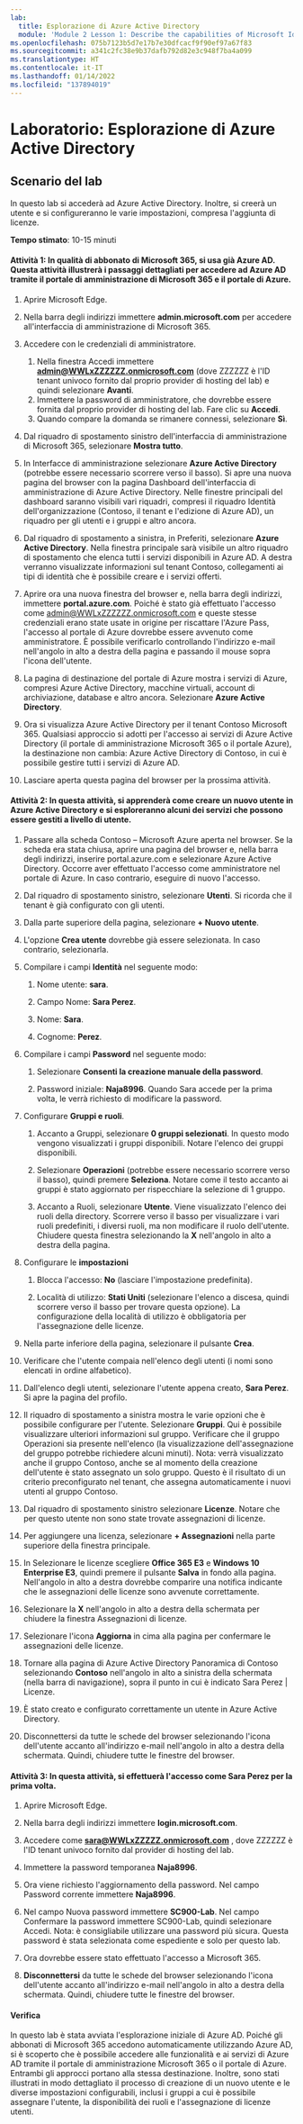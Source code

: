 ```yaml
---
lab:
  title: Esplorazione di Azure Active Directory
  module: 'Module 2 Lesson 1: Describe the capabilities of Microsoft Identity and access management solutions: Explore the services and identity types of Azure AD'
ms.openlocfilehash: 075b7123b5d7e17b7e30dfcacf9f90ef97a67f83
ms.sourcegitcommit: a341c2fc38e9b37dafb792d82e3c948f7ba4a099
ms.translationtype: HT
ms.contentlocale: it-IT
ms.lasthandoff: 01/14/2022
ms.locfileid: "137894019"
---
```

# <a name="lab-explore-azure-active-directory"></a>Laboratorio: Esplorazione di Azure Active Directory

## <a name="lab-scenario"></a>Scenario del lab

In questo lab si accederà ad Azure Active Directory.  Inoltre, si creerà un utente e si configureranno le varie impostazioni, compresa l'aggiunta di licenze.  



**Tempo stimato**: 10-15 minuti

#### <a name="task-1--as-a-subscriber-to-microsoft-365-you-are-already-using-azure-ad--in-this-task-you-will-walk-through-accessing-azure-ad-through-the-microsoft-365-admin-portal-and-through-the-azure-portal"></a>Attività 1:  In qualità di abbonato di Microsoft 365, si usa già Azure AD.  Questa attività illustrerà i passaggi dettagliati per accedere ad Azure AD tramite il portale di amministrazione di Microsoft 365 e il portale di Azure.

1. Aprire Microsoft Edge.

2. Nella barra degli indirizzi immettere **admin.microsoft.com** per accedere all'interfaccia di amministrazione di Microsoft 365.

3. Accedere con le credenziali di amministratore. 
    1. Nella finestra Accedi immettere **admin@WWLxZZZZZZ.onmicrosoft.com** (dove ZZZZZZ è l'ID tenant univoco fornito dal proprio provider di hosting del lab) e quindi selezionare **Avanti**.
    1. Immettere la password di amministratore, che dovrebbe essere fornita dal proprio provider di hosting del lab. Fare clic su **Accedi**.
    1. Quando compare la domanda se rimanere connessi, selezionare **Sì**.

4. Dal riquadro di spostamento sinistro dell'interfaccia di amministrazione di Microsoft 365, selezionare **Mostra tutto**.

5. In Interfacce di amministrazione selezionare **Azure Active Directory** (potrebbe essere necessario scorrere verso il basso).  Si apre una nuova pagina del browser con la pagina Dashboard dell'interfaccia di amministrazione di Azure Active Directory. Nelle finestre principali del dashboard saranno visibili vari riquadri, compresi il riquadro Identità dell'organizzazione (Contoso, il tenant e l'edizione di Azure AD), un riquadro per gli utenti e i gruppi e altro ancora.

6. Dal riquadro di spostamento a sinistra, in Preferiti, selezionare **Azure Active Directory**.  Nella finestra principale sarà visibile un altro riquadro di spostamento che elenca tutti i servizi disponibili in Azure AD. A destra verranno visualizzate informazioni sul tenant Contoso, collegamenti ai tipi di identità che è possibile creare e i servizi offerti.  

7. Aprire ora una nuova finestra del browser e, nella barra degli indirizzi, immettere **portal.azure.com**.  Poiché è stato già effettuato l'accesso come admin@WWLxZZZZZZ.onmicrosoft.com e queste stesse credenziali erano state usate in origine per riscattare l'Azure Pass, l'accesso al portale di Azure dovrebbe essere avvenuto come amministratore.  È possibile verificarlo controllando l'indirizzo e-mail nell'angolo in alto a destra della pagina e passando il mouse sopra l'icona dell'utente.

8. La pagina di destinazione del portale di Azure mostra i servizi di Azure, compresi Azure Active Directory, macchine virtuali, account di archiviazione, database e altro ancora.  Selezionare **Azure Active Directory**.  

9. Ora si visualizza Azure Active Directory per il tenant Contoso Microsoft 365.    Qualsiasi approccio si adotti per l'accesso ai servizi di Azure Active Directory (il portale di amministrazione Microsoft 365 o il portale Azure), la destinazione non cambia: Azure Active Directory di Contoso, in cui è possibile gestire tutti i servizi di Azure AD.

10. Lasciare aperta questa pagina del browser per la prossima attività.


#### <a name="task-2--in-this-task-youll-learn-how-to-create-a-new-user-in-azure-active-directory-and-explore-some-of-services-that-can-be-managed-at-the-user-level"></a>Attività 2:  In questa attività, si apprenderà come creare un nuovo utente in Azure Active Directory e si esploreranno alcuni dei servizi che possono essere gestiti a livello di utente.

1. Passare alla scheda Contoso – Microsoft Azure aperta nel browser. Se la scheda era stata chiusa, aprire una pagina del browser e, nella barra degli indirizzi, inserire portal.azure.com e selezionare Azure Active Directory.  Occorre aver effettuato l'accesso come amministratore nel portale di Azure. In caso contrario, eseguire di nuovo l'accesso.

2. Dal riquadro di spostamento sinistro, selezionare **Utenti**.  Si ricorda che il tenant è già configurato con gli utenti.

3. Dalla parte superiore della pagina, selezionare **+ Nuovo utente**.

4. L'opzione **Crea utente** dovrebbe già essere selezionata. In caso contrario, selezionarla.

5. Compilare i campi **Identità** nel seguente modo:

    1. Nome utente: **sara**.

    2. Campo Nome: **Sara Perez**.

    3. Nome: **Sara**.

    4. Cognome: **Perez**.

6. Compilare i campi **Password** nel seguente modo:

    1. Selezionare **Consenti la creazione manuale della password**.

    1. Password iniziale: **Naja8996**. Quando Sara accede per la prima volta, le verrà richiesto di modificare la password.

7. Configurare **Gruppi e ruoli**.

    1. Accanto a Gruppi, selezionare **0 gruppi selezionati**.  In questo modo vengono visualizzati i gruppi disponibili.  Notare l'elenco dei gruppi disponibili.

    2. Selezionare **Operazioni** (potrebbe essere necessario scorrere verso il basso), quindi premere **Seleziona**. Notare come il testo accanto ai gruppi è stato aggiornato per rispecchiare la selezione di 1 gruppo.  

    3. Accanto a Ruoli, selezionare **Utente**. Viene visualizzato l'elenco dei ruoli della directory.  Scorrere verso il basso per visualizzare i vari ruoli predefiniti, i diversi ruoli, ma non modificare il ruolo dell'utente.  Chiudere questa finestra selezionando la **X** nell'angolo in alto a destra della pagina.

8. Configurare le **impostazioni**

    1. Blocca l'accesso:  **No** (lasciare l'impostazione predefinita).

    1. Località di utilizzo: **Stati Uniti** (selezionare l'elenco a discesa, quindi scorrere verso il basso per trovare questa opzione).  La configurazione della località di utilizzo è obbligatoria per l'assegnazione delle licenze.

9. Nella parte inferiore della pagina, selezionare il pulsante **Crea**.

10. Verificare che l'utente compaia nell'elenco degli utenti (i nomi sono elencati in ordine alfabetico).

11. Dall'elenco degli utenti, selezionare l'utente appena creato, **Sara Perez**.  Si apre la pagina del profilo.

12. Il riquadro di spostamento a sinistra mostra le varie opzioni che è possibile configurare per l'utente.  Selezionare **Gruppi**.  Qui è possibile visualizzare ulteriori informazioni sul gruppo.  Verificare che il gruppo Operazioni sia presente nell'elenco (la visualizzazione dell'assegnazione del gruppo potrebbe richiedere alcuni minuti).  Nota: verrà visualizzato anche il gruppo Contoso, anche se al momento della creazione dell'utente è stato assegnato un solo gruppo.  Questo è il risultato di un criterio preconfigurato nel tenant, che assegna automaticamente i nuovi utenti al gruppo Contoso.

13. Dal riquadro di spostamento sinistro selezionare **Licenze**.  Notare che per questo utente non sono state trovate assegnazioni di licenze.  

14. Per aggiungere una licenza, selezionare **+ Assegnazioni** nella parte superiore della finestra principale.

15. In Selezionare le licenze scegliere **Office 365 E3** e **Windows 10 Enterprise E3**, quindi premere il pulsante **Salva** in fondo alla pagina. Nell'angolo in alto a destra dovrebbe comparire una notifica indicante che le assegnazioni delle licenze sono avvenute correttamente.

16. Selezionare la **X** nell'angolo in alto a destra della schermata per chiudere la finestra Assegnazioni di licenze.

17. Selezionare l'icona **Aggiorna** in cima alla pagina per confermare le assegnazioni delle licenze.

18. Tornare alla pagina di Azure Active Directory Panoramica di Contoso selezionando **Contoso** nell'angolo in alto a sinistra della schermata (nella barra di navigazione), sopra il punto in cui è indicato Sara Perez | Licenze.

19. È stato creato e configurato correttamente un utente in Azure Active Directory.

20. Disconnettersi da tutte le schede del browser selezionando l'icona dell'utente accanto all'indirizzo e-mail nell'angolo in alto a destra della schermata. Quindi, chiudere tutte le finestre del browser.

#### <a name="task-3--in-this-task-you-will-sign-in-as-sara-perez-for-the-first-time"></a>Attività 3:  In questa attività, si effettuerà l'accesso come Sara Perez per la prima volta.

1. Aprire Microsoft Edge.

2. Nella barra degli indirizzi immettere **login.microsoft.com**.

3. Accedere come **sara@WWLxZZZZZ.onmicrosoft.com** , dove ZZZZZZ è l'ID tenant univoco fornito dal provider di hosting del lab.

4. Immettere la password temporanea **Naja8996**.

5. Ora viene richiesto l'aggiornamento della password. Nel campo Password corrente immettere **Naja8996**.

6. Nel campo Nuova password immettere **SC900-Lab**.  Nel campo Confermare la password immettere SC900-Lab, quindi selezionare Accedi.  Nota: è consigliabile utilizzare una password più sicura. Questa password è stata selezionata come espediente e solo per questo lab.

7. Ora dovrebbe essere stato effettuato l'accesso a Microsoft 365.

8. **Disconnettersi** da tutte le schede del browser selezionando l'icona dell'utente accanto all'indirizzo e-mail nell'angolo in alto a destra della schermata. Quindi, chiudere tutte le finestre del browser.



#### <a name="review"></a>Verifica
In questo lab è stata avviata l'esplorazione iniziale di Azure AD. Poiché gli abbonati di Microsoft 365 accedono automaticamente utilizzando Azure AD, si è scoperto che è possibile accedere alle funzionalità e ai servizi di Azure AD tramite il portale di amministrazione Microsoft 365 o il portale di Azure.  Entrambi gli approcci portano alla stessa destinazione.  Inoltre, sono stati illustrati in modo dettagliato il processo di creazione di un nuovo utente e le diverse impostazioni configurabili, inclusi i gruppi a cui è possibile assegnare l'utente, la disponibilità dei ruoli e l'assegnazione di licenze utenti.


